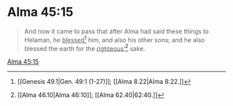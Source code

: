 # Alma 45:15

> And now it came to pass that after Alma had said these things to Helaman, he <u>blessed</u>[^a] him, and also his other sons; and he also blessed the earth for the <u>righteous’</u>[^b] sake.

[Alma 45:15](https://www.churchofjesuschrist.org/study/scriptures/bofm/alma/45?lang=eng&id=p15#p15)


[^a]: [[Genesis 49.1|Gen. 49:1 (1-27)]]; [[Alma 8.22|Alma 8:22.]]
[^b]: [[Alma 46.10|Alma 46:10]]; [[Alma 62.40|62:40.]]
